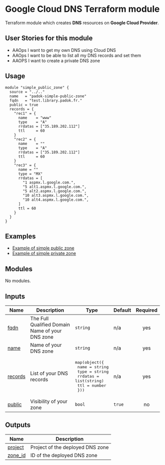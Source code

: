 # Google Cloud DNS Terraform module

Terraform module which creates **DNS** resources on **Google Cloud Provider**.

## User Stories for this module

- AAOps I want to get my own DNS using Cloud DNS
- AAOps I want to be able to list all my DNS records and set them
- AAOPS I want to create a private DNS zone

## Usage

```hcl
module "simple_public_zone" {
  source = "../.."
  name   = "padok-simple-public-zone"
  fqdn   = "test.library.padok.fr."
  public = true
  records = {
    "rec1" = {
      name    = "www"
      type    = "A"
      rrdatas = ["35.189.202.112"]
      ttl     = 60
    }
    "rec2" = {
      name    = ""
      type    = "A"
      rrdatas = ["35.189.202.112"]
      ttl     = 60
    }
    "rec3" = {
      name = ""
      type = "MX"
      rrdatas = [
        "1 aspmx.l.google.com.",
        "5 alt1.aspmx.l.google.com.",
        "5 alt2.aspmx.l.google.com.",
        "10 alt3.aspmx.l.google.com.",
        "10 alt4.aspmx.l.google.com.",
      ]
      ttl = 60
    }
  }
}
```

## Examples

- [Example of simple public zone](examples/example_of_simple_public_zone/main.tf)
- [Example of simple private zone](examples/example_of_private_public_zone/main.tf)

<!-- BEGIN_TF_DOCS -->
## Modules

No modules.

## Inputs

| Name | Description | Type | Default | Required |
|------|-------------|------|---------|:--------:|
| <a name="input_fqdn"></a> [fqdn](#input\_fqdn) | The Full Qualified Domain Name of your DNS zone | `string` | n/a | yes |
| <a name="input_name"></a> [name](#input\_name) | Name of your DNS zone | `string` | n/a | yes |
| <a name="input_records"></a> [records](#input\_records) | List of your DNS records | <pre>map(object({<br>    name    = string<br>    type    = string<br>    rrdatas = list(string)<br>    ttl     = number<br>  }))</pre> | n/a | yes |
| <a name="input_public"></a> [public](#input\_public) | Visibility of your zone | `bool` | `true` | no |

## Outputs

| Name | Description |
|------|-------------|
| <a name="output_project"></a> [project](#output\_project) | Project of the deployed DNS zone |
| <a name="output_zone_id"></a> [zone\_id](#output\_zone\_id) | ID of the deployed DNS zone |
<!-- END_TF_DOCS -->
